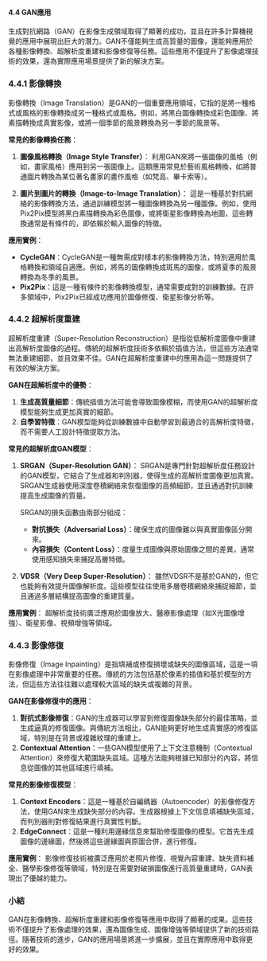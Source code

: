 #### 4.4 GAN應用

生成對抗網路（GAN）在影像生成領域取得了顯著的成功，並且在許多計算機視覺的應用中展現出巨大的潛力。GAN不僅能夠生成高質量的圖像，還能夠應用於各種影像轉換、超解析度重建和影像修復等任務。這些應用不僅提升了影像處理技術的效果，還為實際應用場景提供了新的解決方案。

### 4.4.1 影像轉換

影像轉換（Image Translation）是GAN的一個重要應用領域，它指的是將一種格式或風格的影像轉換成另一種格式或風格。例如，將黑白圖像轉換成彩色圖像、將素描轉換成真實影像，或將一個季節的風景轉換為另一季節的風景等。

**常見的影像轉換任務**：
1. **圖像風格轉換（Image Style Transfer）**：
   利用GAN來將一張圖像的風格（例如，畫家風格）應用到另一張圖像上。這類應用常見於藝術風格轉換，如將普通圖片轉換為某位著名畫家的畫作風格（如梵高、畢卡索等）。
   
2. **圖片到圖片的轉換（Image-to-Image Translation）**：
   這是一種基於對抗網絡的影像轉換方法，通過訓練模型將一種圖像轉換為另一種圖像。例如，使用Pix2Pix模型將黑白素描轉換為彩色圖像，或將衛星影像轉換為地圖，這些轉換通常是有條件的，即依賴於輸入圖像的特徵。

**應用實例**：
- **CycleGAN**：CycleGAN是一種無需成對樣本的影像轉換方法，特別適用於風格轉換和領域自適應。例如，將馬的圖像轉換成斑馬的圖像，或將夏季的風景轉換為冬季的風景。
- **Pix2Pix**：這是一種有條件的影像轉換模型，通常需要成對的訓練數據。在許多領域中，Pix2Pix已經成功應用於圖像修復、衛星影像分析等。

### 4.4.2 超解析度重建

超解析度重建（Super-Resolution Reconstruction）是指從低解析度圖像中重建出高解析度圖像的過程。傳統的超解析度技術多依賴於插值方法，但這些方法通常無法重建細節，並且效果不佳。GAN在超解析度重建中的應用為這一問題提供了有效的解決方案。

**GAN在超解析度中的優勢**：
1. **生成高質量細節**：傳統插值方法可能會導致圖像模糊，而使用GAN的超解析度模型能夠生成更加真實的細節。
2. **自學習特徵**：GAN模型能夠從訓練數據中自動學習到最適合的高解析度特徵，而不需要人工設計特徵提取方法。

**常見的超解析度GAN模型**：
1. **SRGAN（Super-Resolution GAN）**：
   SRGAN是專門針對超解析度任務設計的GAN模型，它結合了生成器和判別器，使得生成的高解析度圖像更加真實。SRGAN生成器使用深度卷積網絡來恢復圖像的高頻細節，並且通過對抗訓練提高生成圖像的質量。

   SRGAN的損失函數由兩部分組成：
   - **對抗損失（Adversarial Loss）**：確保生成的圖像難以與真實圖像區分開來。
   - **內容損失（Content Loss）**：度量生成圖像與原始圖像之間的差異，通常使用感知損失來捕捉高層特徵。

2. **VDSR（Very Deep Super-Resolution）**：
   雖然VDSR不是基於GAN的，但它也能夠有效提升圖像解析度。這些模型往往使用多層卷積網絡來捕捉細節，並且通過多層結構提高圖像的重建質量。

**應用實例**：
超解析度技術廣泛應用於圖像放大、醫療影像處理（如X光圖像增強）、衛星影像、視頻增強等領域。

### 4.4.3 影像修復

影像修復（Image Inpainting）是指填補或修復損壞或缺失的圖像區域，這是一項在影像處理中非常重要的任務。傳統的方法包括基於像素的插值和基於模型的方法，但這些方法往往難以處理較大區域的缺失或複雜的背景。

**GAN在影像修復中的應用**：
1. **對抗式影像修復**：GAN的生成器可以學習到修復圖像缺失部分的最佳策略，並生成逼真的修復圖像。與傳統方法相比，GAN能夠更好地生成真實感的修復區域，特別是在背景或複雜紋理的重建上。
2. **Contextual Attention**：一些GAN模型使用了上下文注意機制（Contextual Attention）來修復大範圍缺失區域。這種方法能夠根據已知部分的內容，將信息從圖像的其他區域進行填補。

**常見的影像修復模型**：
1. **Context Encoders**：這是一種基於自編碼器（Autoencoder）的影像修復方法，使用GAN來生成缺失部分的內容。生成器根據上下文信息填補缺失區域，而判別器則對修復結果進行真實性判斷。
2. **EdgeConnect**：這是一種利用邊緣信息來幫助修復圖像的模型。它首先生成圖像的邊緣圖，然後將這些邊緣圖與原圖合併，進行修復。

**應用實例**：
影像修復技術被廣泛應用於老照片修復、視覺內容重建、缺失資料補全、醫學影像修復等領域，特別是在需要對破損圖像進行高質量重建時，GAN表現出了優越的能力。

### 小結

GAN在影像轉換、超解析度重建和影像修復等應用中取得了顯著的成果。這些技術不僅提升了影像處理的效果，還為圖像生成、圖像增強等領域提供了新的技術路徑。隨著技術的進步，GAN的應用場景將進一步擴展，並且在實際應用中取得更好的效果。